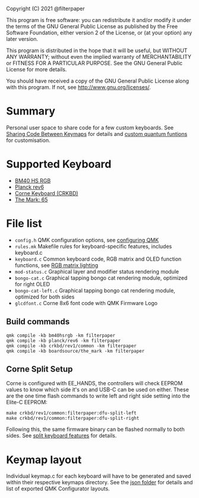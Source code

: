 Copyright (C) 2021 @filterpaper

This program is free software: you can redistribute it and/or modify
it under the terms of the GNU General Public License as published by
the Free Software Foundation, either version 2 of the License, or
(at your option) any later version.

This program is distributed in the hope that it will be useful,
but WITHOUT ANY WARRANTY; without even the implied warranty of
MERCHANTABILITY or FITNESS FOR A PARTICULAR PURPOSE.  See the
GNU General Public License for more details.

You should have received a copy of the GNU General Public License
along with this program.  If not, see <http://www.gnu.org/licenses/>.

# Summary

Personal user space to share code for a few custom keyboards. See [Sharing Code Between Keymaps](../../docs/feature_userspace.md) for details and [custom quantum funtions](../../docs/custom_quantum_functions.md) for customisation.

# Supported Keyboard

* [BM40 HS RGB](../../keyboards/bm40hsrgb)
* [Planck rev6](../../keyboards/planck)
* [Corne Keyboard (CRKBD)](../../keyboards/crkbd)
* [The Mark: 65](../../keyboards/boardsource/the_mark)

# File list

* `config.h`	QMK configuration options, see [configuring QMK](../../docs/config_options.md)
* `rules.mk`	Makefile rules for keyboard-specific features, includes keyboard.c
* `keyboard.c`	Common keyboard code, RGB matrix and OLED function functions, see [RGB matrix lighting](../../docs/feature_rgb_matrix.md)
* `mod-status.c`	Graphical layer and modifier status rendering module
* `bongo-cat.c`		Graphical tapping bongo cat rendering module, optimized for right OLED
* `bongo-cat-left.c`		Graphical tapping bongo cat rendering module, optimized for both sides
* `glcdfont.c`		Corne 8x6 font code with QMK Firmware Logo

## Build commands
```
qmk compile -kb bm40hsrgb -km filterpaper
qmk compile -kb planck/rev6 -km filterpaper
qmk compile -kb crkbd/rev1/common -km filterpaper
qmk compile -kb boardsource/the_mark -km filterpaper
```

## Corne Split Setup
Corne is configured with EE_HANDS, the controllers will check EEPROM values to know which side it's on and USB-C can be used on either.
These are the one time flash commands to write left and right side setting into the Elite-C EEPROM:
```
make crkbd/rev1/common:filterpaper:dfu-split-left
make crkbd/rev1/common:filterpaper:dfu-split-right
```
Following this, the same firmware binary can be flashed normally to both sides. See [split keyboard features](../../docs/feature_split_keyboard.md) for details.

# Keymap layout

Individual keymap.c for each keyboard will have to be generated and saved within their respective keymaps directory. See 
the [json folder](json/) for details and list of exported QMK Configurator layouts.
